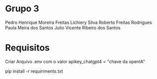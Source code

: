 # Grupo 3
Pedro Henrique Moreira Freitas
Lichiery Silva
Roberto Freitas Rodrigues
Paula Meira dos Santos
Julio Vicente Ribeiro dos Santos

# Requisitos
Criar Arquivo .env com o valor apikey_chatgpt4 = "chave da openIA"

pip install -r requiriments.txt